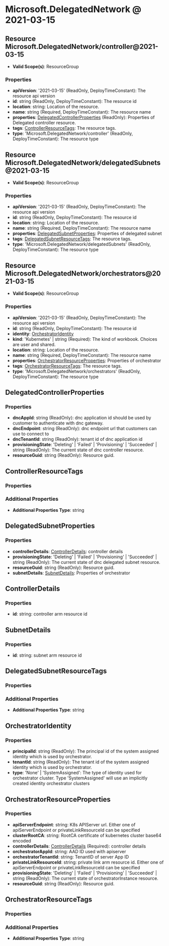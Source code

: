 # Microsoft.DelegatedNetwork @ 2021-03-15

## Resource Microsoft.DelegatedNetwork/controller@2021-03-15
* **Valid Scope(s)**: ResourceGroup
### Properties
* **apiVersion**: '2021-03-15' (ReadOnly, DeployTimeConstant): The resource api version
* **id**: string (ReadOnly, DeployTimeConstant): The resource id
* **location**: string: Location of the resource.
* **name**: string (Required, DeployTimeConstant): The resource name
* **properties**: [DelegatedControllerProperties](#delegatedcontrollerproperties) (ReadOnly): Properties of Delegated controller resource.
* **tags**: [ControllerResourceTags](#controllerresourcetags): The resource tags.
* **type**: 'Microsoft.DelegatedNetwork/controller' (ReadOnly, DeployTimeConstant): The resource type

## Resource Microsoft.DelegatedNetwork/delegatedSubnets@2021-03-15
* **Valid Scope(s)**: ResourceGroup
### Properties
* **apiVersion**: '2021-03-15' (ReadOnly, DeployTimeConstant): The resource api version
* **id**: string (ReadOnly, DeployTimeConstant): The resource id
* **location**: string: Location of the resource.
* **name**: string (Required, DeployTimeConstant): The resource name
* **properties**: [DelegatedSubnetProperties](#delegatedsubnetproperties): Properties of delegated subnet
* **tags**: [DelegatedSubnetResourceTags](#delegatedsubnetresourcetags): The resource tags.
* **type**: 'Microsoft.DelegatedNetwork/delegatedSubnets' (ReadOnly, DeployTimeConstant): The resource type

## Resource Microsoft.DelegatedNetwork/orchestrators@2021-03-15
* **Valid Scope(s)**: ResourceGroup
### Properties
* **apiVersion**: '2021-03-15' (ReadOnly, DeployTimeConstant): The resource api version
* **id**: string (ReadOnly, DeployTimeConstant): The resource id
* **identity**: [OrchestratorIdentity](#orchestratoridentity)
* **kind**: 'Kubernetes' | string (Required): The kind of workbook. Choices are user and shared.
* **location**: string: Location of the resource.
* **name**: string (Required, DeployTimeConstant): The resource name
* **properties**: [OrchestratorResourceProperties](#orchestratorresourceproperties): Properties of orchestrator
* **tags**: [OrchestratorResourceTags](#orchestratorresourcetags): The resource tags.
* **type**: 'Microsoft.DelegatedNetwork/orchestrators' (ReadOnly, DeployTimeConstant): The resource type

## DelegatedControllerProperties
### Properties
* **dncAppId**: string (ReadOnly): dnc application id should be used by customer to authenticate with dnc gateway.
* **dncEndpoint**: string (ReadOnly): dnc endpoint url that customers can use to connect to
* **dncTenantId**: string (ReadOnly): tenant id of dnc application id
* **provisioningState**: 'Deleting' | 'Failed' | 'Provisioning' | 'Succeeded' | string (ReadOnly): The current state of dnc controller resource.
* **resourceGuid**: string (ReadOnly): Resource guid.

## ControllerResourceTags
### Properties
### Additional Properties
* **Additional Properties Type**: string

## DelegatedSubnetProperties
### Properties
* **controllerDetails**: [ControllerDetails](#controllerdetails): controller details
* **provisioningState**: 'Deleting' | 'Failed' | 'Provisioning' | 'Succeeded' | string (ReadOnly): The current state of dnc delegated subnet resource.
* **resourceGuid**: string (ReadOnly): Resource guid.
* **subnetDetails**: [SubnetDetails](#subnetdetails): Properties of orchestrator

## ControllerDetails
### Properties
* **id**: string: controller arm resource id

## SubnetDetails
### Properties
* **id**: string: subnet arm resource id

## DelegatedSubnetResourceTags
### Properties
### Additional Properties
* **Additional Properties Type**: string

## OrchestratorIdentity
### Properties
* **principalId**: string (ReadOnly): The principal id of the system assigned identity which is used by orchestrator.
* **tenantId**: string (ReadOnly): The tenant id of the system assigned identity which is used by orchestrator.
* **type**: 'None' | 'SystemAssigned': The type of identity used for orchestrator cluster. Type 'SystemAssigned' will use an implicitly created identity orchestrator clusters

## OrchestratorResourceProperties
### Properties
* **apiServerEndpoint**: string: K8s APIServer url. Either one of apiServerEndpoint or privateLinkResourceId can be specified
* **clusterRootCA**: string: RootCA certificate of kubernetes cluster base64 encoded
* **controllerDetails**: [ControllerDetails](#controllerdetails) (Required): controller details
* **orchestratorAppId**: string: AAD ID used with apiserver
* **orchestratorTenantId**: string: TenantID of server App ID
* **privateLinkResourceId**: string: private link arm resource id. Either one of apiServerEndpoint or privateLinkResourceId can be specified
* **provisioningState**: 'Deleting' | 'Failed' | 'Provisioning' | 'Succeeded' | string (ReadOnly): The current state of orchestratorInstance resource.
* **resourceGuid**: string (ReadOnly): Resource guid.

## OrchestratorResourceTags
### Properties
### Additional Properties
* **Additional Properties Type**: string

